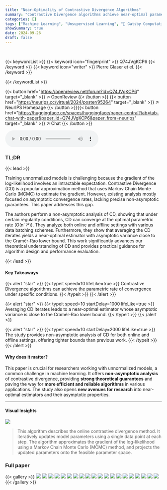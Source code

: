 ```yaml
---
title: "Near-Optimality of Contrastive Divergence Algorithms"
summary: "Contrastive Divergence algorithms achieve near-optimal parameter estimation rates, matching the Cramér-Rao lower bound under specific conditions, as proven by a novel non-asymptotic analysis."
categories: []
tags: ["Machine Learning", "Unsupervised Learning", "🏢 Gatsby Computational Neuroscience Unit, University College London",]
showSummary: true
date: 2024-09-26
draft: false
---
```


<br>

{{< keywordList >}}
{{< keyword icon="fingerprint" >}} Q74JVgKCP6 {{< /keyword >}}
{{< keyword icon="writer" >}} Pierre Glaser et el. {{< /keyword >}}
 
{{< /keywordList >}}

{{< button href="https://openreview.net/forum?id=Q74JVgKCP6" target="_blank" >}}
↗ OpenReview
{{< /button >}}
{{< button href="https://neurips.cc/virtual/2024/poster/95264" target="_blank" >}}
↗ NeurIPS Homepage
{{< /button >}}{{< button href="https://huggingface.co/spaces/huggingface/paper-central?tab=tab-chat-with-paper&paper_id=Q74JVgKCP6&paper_from=neurips" target="_blank" >}}
↗ Chat
{{< /button >}}



<audio controls>
    <source src="https://ai-paper-reviewer.com/Q74JVgKCP6/podcast.wav" type="audio/wav">
    Your browser does not support the audio element.
</audio>


### TL;DR


{{< lead >}}

Training unnormalized models is challenging because the gradient of the log-likelihood involves an intractable expectation.  Contrastive Divergence (CD) is a popular approximation method that uses Markov Chain Monte Carlo (MCMC) to estimate the gradient. However, existing analysis mostly focused on asymptotic convergence rates, lacking precise non-asymptotic guarantees. This paper addresses this gap.

The authors perform a non-asymptotic analysis of CD, showing that under certain regularity conditions, CD can converge at the optimal parametric rate (O(n⁻¹⁄²)). They analyze both online and offline settings with various data batching schemes.  Furthermore, they show that averaging the CD iterates yields a near-optimal estimator with asymptotic variance close to the Cramér-Rao lower bound.  This work significantly advances our theoretical understanding of CD and provides practical guidance for algorithm design and performance evaluation.

{{< /lead >}}


#### Key Takeaways

{{< alert "star" >}}
{{< typeit speed=10 lifeLike=true >}} Contrastive Divergence algorithms can achieve the parametric rate of convergence under specific conditions. {{< /typeit >}}
{{< /alert >}}

{{< alert "star" >}}
{{< typeit speed=10 startDelay=1000 lifeLike=true >}} Averaging CD iterates leads to a near-optimal estimator whose asymptotic variance is close to the Cramér-Rao lower bound. {{< /typeit >}}
{{< /alert >}}

{{< alert "star" >}}
{{< typeit speed=10 startDelay=2000 lifeLike=true >}} The study provides non-asymptotic analysis of CD for both online and offline settings, offering tighter bounds than previous work. {{< /typeit >}}
{{< /alert >}}

#### Why does it matter?
This paper is crucial for researchers working with unnormalized models, a common challenge in machine learning.  It offers **non-asymptotic analysis** of contrastive divergence, providing **strong theoretical guarantees** and paving the way for **more efficient and reliable algorithms** in various applications. The study also opens **new avenues for research** into near-optimal estimators and their asymptotic properties.

------
#### Visual Insights



![](https://ai-paper-reviewer.com/Q74JVgKCP6/figures_3_1.jpg)

> This algorithm describes the online contrastive divergence method.  It iteratively updates model parameters using a single data point at each step. The algorithm approximates the gradient of the log-likelihood using a Markov Chain Monte Carlo (MCMC) method, and projects the updated parameters onto the feasible parameter space.







### Full paper

{{< gallery >}}
<img src="https://ai-paper-reviewer.com/Q74JVgKCP6/1.png" class="grid-w50 md:grid-w33 xl:grid-w25" />
<img src="https://ai-paper-reviewer.com/Q74JVgKCP6/2.png" class="grid-w50 md:grid-w33 xl:grid-w25" />
<img src="https://ai-paper-reviewer.com/Q74JVgKCP6/3.png" class="grid-w50 md:grid-w33 xl:grid-w25" />
<img src="https://ai-paper-reviewer.com/Q74JVgKCP6/4.png" class="grid-w50 md:grid-w33 xl:grid-w25" />
<img src="https://ai-paper-reviewer.com/Q74JVgKCP6/5.png" class="grid-w50 md:grid-w33 xl:grid-w25" />
<img src="https://ai-paper-reviewer.com/Q74JVgKCP6/6.png" class="grid-w50 md:grid-w33 xl:grid-w25" />
<img src="https://ai-paper-reviewer.com/Q74JVgKCP6/7.png" class="grid-w50 md:grid-w33 xl:grid-w25" />
<img src="https://ai-paper-reviewer.com/Q74JVgKCP6/8.png" class="grid-w50 md:grid-w33 xl:grid-w25" />
<img src="https://ai-paper-reviewer.com/Q74JVgKCP6/9.png" class="grid-w50 md:grid-w33 xl:grid-w25" />
<img src="https://ai-paper-reviewer.com/Q74JVgKCP6/10.png" class="grid-w50 md:grid-w33 xl:grid-w25" />
<img src="https://ai-paper-reviewer.com/Q74JVgKCP6/11.png" class="grid-w50 md:grid-w33 xl:grid-w25" />
<img src="https://ai-paper-reviewer.com/Q74JVgKCP6/12.png" class="grid-w50 md:grid-w33 xl:grid-w25" />
<img src="https://ai-paper-reviewer.com/Q74JVgKCP6/13.png" class="grid-w50 md:grid-w33 xl:grid-w25" />
<img src="https://ai-paper-reviewer.com/Q74JVgKCP6/14.png" class="grid-w50 md:grid-w33 xl:grid-w25" />
<img src="https://ai-paper-reviewer.com/Q74JVgKCP6/15.png" class="grid-w50 md:grid-w33 xl:grid-w25" />
<img src="https://ai-paper-reviewer.com/Q74JVgKCP6/16.png" class="grid-w50 md:grid-w33 xl:grid-w25" />
<img src="https://ai-paper-reviewer.com/Q74JVgKCP6/17.png" class="grid-w50 md:grid-w33 xl:grid-w25" />
<img src="https://ai-paper-reviewer.com/Q74JVgKCP6/18.png" class="grid-w50 md:grid-w33 xl:grid-w25" />
<img src="https://ai-paper-reviewer.com/Q74JVgKCP6/19.png" class="grid-w50 md:grid-w33 xl:grid-w25" />
<img src="https://ai-paper-reviewer.com/Q74JVgKCP6/20.png" class="grid-w50 md:grid-w33 xl:grid-w25" />
{{< /gallery >}}